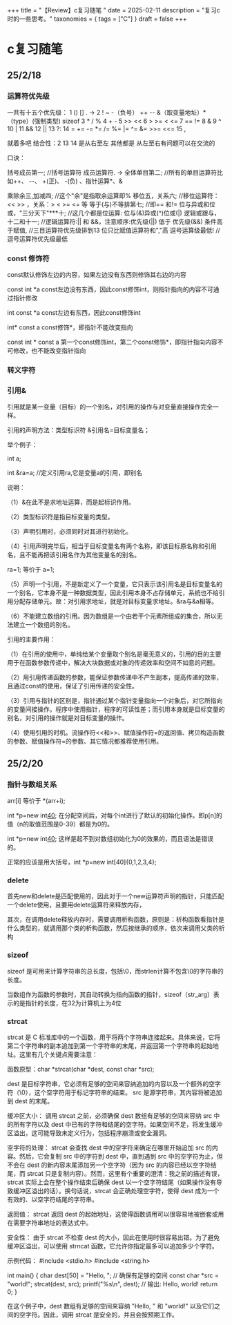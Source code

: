 +++
title = "【Review】c复习随笔 "
date = 2025-02-11
description = "复习c时的一些思考。"
taxonomies = { tags = ["C"] }
draft = false
+++

# c复习随笔

## 25/2/18

### 运算符优先级

一共有十五个优先级： 
1   ()  []  .  ->
2   !  ~   -（负号） ++  --   &（取变量地址）*   （type）(强制类型)    sizeof 
3   * / %
4   + - 
5   >> << 
6   > >= < <= 
7   == != 
8   & 
9   ^ 
10  | 
11  &&
12  ||
13  ?:
14   =  +=  -=  *=  /=   %=  |=   ^=   &=   >>=   <<=
15  ,

就着多吧   结合性：2   13  14  是从右至左   其他都是  从左至右有问题可以在交流的

 

口诀：

括号成员第一;        //括号运算符[]() 成员运算符.  ->
全体单目第二;        //所有的单目运算符比如++、 --、 +(正)、 -(负) 、指针运算*、& 

乘除余三,加减四;   //这个"余"是指取余运算即%
移位五，关系六;    //移位运算符：<< >> ，关系：> < >= <= 等
等于(与)不等排第七;    //即== 和!=
位与异或和位或，"三分天下"***十;    //这几个都是位运算: 位与(&)异或(^)位或(|) 
逻辑或跟与，十二和十一;            //逻辑运算符:|| 和 &&，注意顺序:优先级(||)  低于 优先级(&&) 
条件高于赋值,        //三目运算符优先级排到13 位只比赋值运算符和","高
逗号运算级最低!    //逗号运算符优先级最低



### const 修饰符

const默认修饰左边的内容，如果左边没有东西则修饰其右边的内容 

const int *a   const左边没有东西，因此const修饰int，则指针指向的内容不可通过指针修改 

int const *a   const左边有东西，因此const修饰int 

int* const a   const修饰*，即指针不能改变指向 

const int * const a  第一个const修饰int，第二个const修饰*，即指针指向内容不可修改，也不能改变指针指向



### 转义字符



### 引用&

引用就是某一变量（目标）的一个别名，对引用的操作与对变量直接操作完全一样。 


引用的声明方法：类型标识符 &引用名=目标变量名； 

举个例子： 


   int a;   

   int &ra=a; //定义引用ra,它是变量a的引用，即别名  

说明：  


   （1）&在此不是求地址运算，而是起标识作用。  


   （2）类型标识符是指目标变量的类型。  


   （3）声明引用时，必须同时对其进行初始化。  


   （4）引用声明完毕后，相当于目标变量名有两个名称，即该目标原名称和引用名，且不能再把该引用名作为其他变量名的别名。  


   ra=1; 等价于 a=1;  


   （5）声明一个引用，不是新定义了一个变量，它只表示该引用名是目标变量名的一个别名，它本身不是一种数据类型，因此引用本身不占存储单元，系统也不给引用分配存储单元。故：对引用求地址，就是对目标变量求地址。&ra与&a相等。  


   （6）不能建立数组的引用。因为数组是一个由若干个元素所组成的集合，所以无法建立一个数组的别名。  

   


引用的主要作用：  


（1）在引用的使用中，单纯给某个变量取个别名是毫无意义的，引用的目的主要用于在函数参数传递中，解决大块数据或对象的传递效率和空间不如意的问题。   

（2）用引用传递函数的参数，能保证参数传递中不产生副本，提高传递的效率，且通过const的使用，保证了引用传递的安全性。   

（3）引用与指针的区别是，指针通过某个指针变量指向一个对象后，对它所指向的变量间接操作。程序中使用指针，程序的可读性差；而引用本身就是目标变量的别名，对引用的操作就是对目标变量的操作。   

（4）使用引用的时机。流操作符<<和>>、赋值操作符=的返回值、拷贝构造函数的参数、赋值操作符=的参数、其它情况都推荐使用引用。



## 25/2/20

### 指针与数组关系

arr[i] 等价于 *(arr+i);

int *p=new int[40]();  在分配空间后，对每个int进行了默认的初始化操作。即p[n]的值（n的取值范围是0-39）都是为0的。 

int *p=new int[40](0);  这样是起不到对数组初始化为0的效果的，而且语法是错误的。

正常的应该是用大括号，int *p=new int[40]{0,1,2,3,4};



### delete

首先new和delete是匹配使用的，因此对于一个new运算符声明的指针，只能匹配一个delete使用，且要用delete运算符来释放内存， 

其次，在调用delete释放内存时，需要调用析构函数，原则是：析构函数看指针是什么类型的，就调用那个类的析构函数，然后按继承的顺序，依次来调用父类的析构



### sizeof

sizeof 是可用来计算字符串的总长度，包括\0，而strlen计算不包含\0的字符串的长度。 


 当数组作为函数的参数时，其自动转换为指向函数的指针，sizeof（str_arg）表示的是指针的长度，在32为计算机上为4位



### strcat

strcat 是 C 标准库中的一个函数，用于将两个字符串连接起来。具体来说，它将第二个字符串的副本追加到第一个字符串的末尾，并返回第一个字符串的起始地址。这里有几个关键点需要注意：

函数原型：char *strcat(char *dest, const char *src);

dest 是目标字符串，它必须有足够的空间来容纳追加的内容以及一个额外的空字符（\0），这个空字符用于标记字符串的结束。
src 是源字符串，其内容将被追加到 dest 的末尾。

缓冲区大小：
调用 strcat 之前，必须确保 dest 数组有足够的空间来容纳 src 中的所有字符以及 dest 中已有的字符和结尾的空字符。如果空间不足，将发生缓冲区溢出，这可能导致未定义行为，包括程序崩溃或安全漏洞。

空字符的处理：
strcat 会查找 dest 中的空字符来确定在哪里开始追加 src 的内容。然后，它会复制 src 中的字符到 dest 中，直到遇到 src 中的空字符为止，但不会在 dest 的新内容末尾添加另一个空字符（因为 src 的内容已经以空字符结尾，而 strcat 只是复制内容）。然而，这里有个重要的澄清：我之前的描述有误，strcat 实际上会在整个操作结束后确保 dest 以一个空字符结尾（如果操作没有导致缓冲区溢出的话）。换句话说，strcat 会正确处理空字符，使得 dest 成为一个有效的、以空字符结尾的字符串。

返回值：
strcat 返回 dest 的起始地址，这使得函数调用可以很容易地被嵌套或用在需要字符串地址的表达式中。

安全性：
由于 strcat 不检查 dest 的大小，因此在使用时很容易出错。为了避免缓冲区溢出，可以使用 strncat 函数，它允许你指定最多可以追加多少个字符。

示例代码：
#include <stdio.h>
#include <string.h>

int main() {
    char dest[50] = "Hello, "; // 确保有足够的空间
    const char *src = "world!";
    strcat(dest, src);
    printf("%s\n", dest); // 输出: Hello, world!
    return 0;
}

在这个例子中，dest 数组有足够的空间来容纳 "Hello, " 和 "world!" 以及它们之间的空字符。因此，调用 strcat 是安全的，并且会按预期工作。